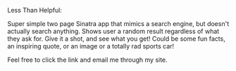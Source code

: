 Less Than Helpful:

Super simple two page Sinatra app that mimics a search engine, but doesn't actually search anything. Shows user a random result regardless of what they ask for. Give it a shot, and see what you get! Could be some fun facts, an inspiring quote, or an image or a totally rad sports car!

Feel free to click the link and email me through my site. 
